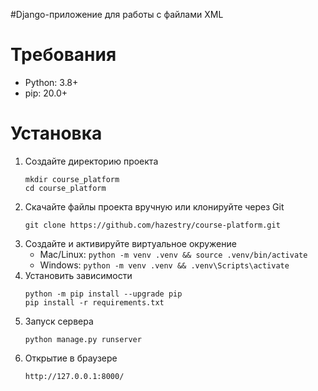 #Django-приложение для работы с файлами XML

# Требования
- Python: 3.8+
- pip: 20.0+
# Установка
1. Создайте директорию проекта
   ```
   mkdir course_platform
   cd course_platform
   ```
2. Cкачайте файлы проекта вручную или клонируйте через Git
   ```
   git clone https://github.com/hazestry/course-platform.git
   ```
3. Создайте и активируйте виртуальное окружение
   - Mac/Linux: ``` python -m venv .venv && source .venv/bin/activate ```
   - Windows: ```python -m venv .venv && .venv\Scripts\activate```
4. Установить зависимости
   ```
   python -m pip install --upgrade pip
   pip install -r requirements.txt
   ```
6. Запуск сервера
   ```
   python manage.py runserver
   ```
7. Открытие в браузере
   ```
   http://127.0.0.1:8000/
   ```
   
